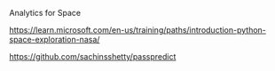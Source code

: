 Analytics for Space

https://learn.microsoft.com/en-us/training/paths/introduction-python-space-exploration-nasa/

https://github.com/sachinsshetty/passpredict
